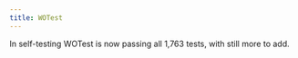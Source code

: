 ```yaml
---
title: WOTest
---
```


In self-testing WOTest is now passing all 1,763 tests, with still more to add.
